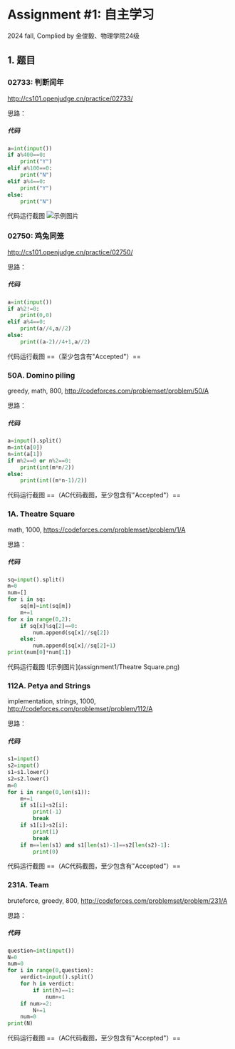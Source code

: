 # Assignment #1: 自主学习

2024 fall, Complied by 金俊毅、物理学院24级


## 1. 题目

### 02733: 判断闰年

http://cs101.openjudge.cn/practice/02733/



思路：



##### 代码

```python
a=int(input())
if a%400==0:
    print("Y")
elif a%100==0:
    print("N")
elif a%4==0:
    print("Y")
else:
    print("N")

```



代码运行截图 ![示例图片](github.com/2024.python/assignment1/判断闰年.png)





### 02750: 鸡兔同笼

http://cs101.openjudge.cn/practice/02750/



思路：



##### 代码

```python
a=int(input())
if a%2!=0:
    print(0,0)
elif a%4==0:
    print(a//4,a//2)
else:
    print((a-2)//4+1,a//2)

```



代码运行截图 ==（至少包含有"Accepted"）==





### 50A. Domino piling

greedy, math, 800, http://codeforces.com/problemset/problem/50/A



思路：



##### 代码

```python
a=input().split()
m=int(a[0])
n=int(a[1])
if m%2==0 or n%2==0:
    print(int(m*n/2))
else:
    print(int((m*n-1)/2))

```



代码运行截图 ==（AC代码截图，至少包含有"Accepted"）==





### 1A. Theatre Square

math, 1000, https://codeforces.com/problemset/problem/1/A



思路：



##### 代码

```python
sq=input().split()
m=0
num=[]
for i in sq:
    sq[m]=int(sq[m])
    m+=1
for x in range(0,2):
    if sq[x]%sq[2]==0:
        num.append(sq[x]//sq[2])
    else:
        num.append(sq[x]//sq[2]+1)
print(num[0]*num[1])

```



代码运行截图 ![示例图片](assignment1/Theatre Square.png)





### 112A. Petya and Strings

implementation, strings, 1000, http://codeforces.com/problemset/problem/112/A



思路：



##### 代码

```python
s1=input()
s2=input()
s1=s1.lower()
s2=s2.lower()
m=0
for i in range(0,len(s1)):
    m+=1
    if s1[i]<s2[i]:
        print(-1)
        break
    if s1[i]>s2[i]:
        print(1)
        break
    if m==len(s1) and s1[len(s1)-1]==s2[len(s2)-1]:
        print(0)

```



代码运行截图 ==（AC代码截图，至少包含有"Accepted"）==





### 231A. Team

bruteforce, greedy, 800, http://codeforces.com/problemset/problem/231/A



思路：



##### 代码

```python
question=int(input())
N=0
num=0
for i in range(0,question):
    verdict=input().split()
    for h in verdict:
        if int(h)==1:
            num+=1
    if num>=2:
        N+=1
    num=0
print(N)

```



代码运行截图 ==（AC代码截图，至少包含有"Accepted"）==
